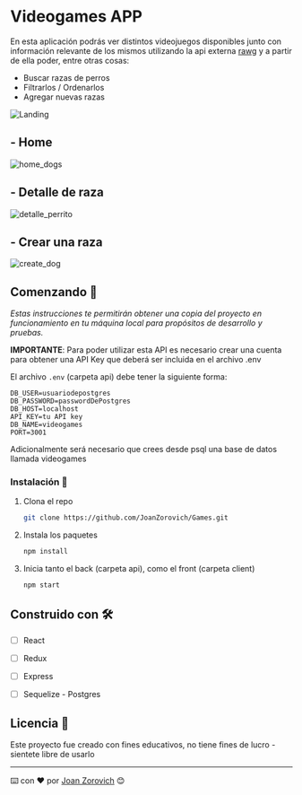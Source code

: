 # Videogames APP

En esta aplicación podrás ver distintos videojuegos disponibles junto con información relevante de los mismos utilizando la api externa [rawg](https://rawg.io/apidocs) y a partir de ella poder, entre otras cosas:

  - Buscar razas de perros
  - Filtrarlos / Ordenarlos
  - Agregar nuevas razas
 
![Landing](https://user-images.githubusercontent.com/74875335/123455609-873b5780-d5a7-11eb-8a8e-9024a220d714.PNG)

## - Home

![home_dogs](https://user-images.githubusercontent.com/74875335/123455724-a89c4380-d5a7-11eb-9777-94c502e60fc2.PNG)

## - Detalle de raza

![detalle_perrito](https://user-images.githubusercontent.com/74875335/123455803-c23d8b00-d5a7-11eb-8930-6e8ac4534a38.PNG)

## - Crear una raza

![create_dog](https://user-images.githubusercontent.com/74875335/123455879-d41f2e00-d5a7-11eb-940e-a3882ddc1f20.PNG)


## Comenzando 🚀

_Estas instrucciones te permitirán obtener una copia del proyecto en funcionamiento en tu máquina local para propósitos de desarrollo y pruebas._

__IMPORTANTE__: Para poder utilizar esta API es necesario crear una cuenta para obtener una API Key que deberá ser incluida en el archivo .env

El archivo `.env` (carpeta api) debe tener la siguiente forma:

```
DB_USER=usuariodepostgres
DB_PASSWORD=passwordDePostgres
DB_HOST=localhost
API_KEY=tu API key
DB_NAME=videogames
PORT=3001
```
Adicionalmente será necesario que crees desde psql una base de datos llamada videogames

### Instalación 🔧

1. Clona el repo
   ```sh
   git clone https://github.com/JoanZorovich/Games.git
   ```
2. Instala los paquetes
   ```sh
   npm install
   ```
3. Inicia tanto el back (carpeta api), como el front (carpeta client)
   ```sh
   npm start
   ```
  
## Construido con 🛠️

- [ ] React
- [ ] Redux
- [ ] Express
- [ ] Sequelize - Postgres


## Licencia 📄

Este proyecto fue creado con fines educativos, no tiene fines de lucro - sientete libre de usarlo




---
⌨️ con ❤️ por [Joan Zorovich](https://github.com/JoanZorovich) 😊

